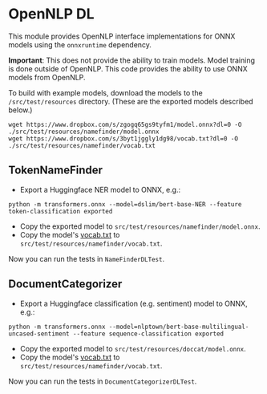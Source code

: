 # OpenNLP DL

This module provides OpenNLP interface implementations for ONNX models using the `onnxruntime` dependency.

**Important**: This does not provide the ability to train models. Model training is done outside of OpenNLP. This code provides the ability to use ONNX models from OpenNLP.

To build with example models, download the models to the `/src/test/resources` directory. (These are the exported models described below.)

```
wget https://www.dropbox.com/s/zgogq65gs9tyfm1/model.onnx?dl=0 -O ./src/test/resources/namefinder/model.onnx
wget https://www.dropbox.com/s/3byt1jggly1dg98/vocab.txt?dl=0 -O ./src/test/resources/namefinder/vocab.txt
```

## TokenNameFinder

* Export a Huggingface NER model to ONNX, e.g.:

```
python -m transformers.onnx --model=dslim/bert-base-NER --feature token-classification exported
```

* Copy the exported model to `src/test/resources/namefinder/model.onnx`.
* Copy the model's [vocab.txt](https://huggingface.co/dslim/bert-base-NER/tree/main) to `src/test/resources/namefinder/vocab.txt`.

Now you can run the tests in `NameFinderDLTest`.

## DocumentCategorizer

* Export a Huggingface classification (e.g. sentiment) model to ONNX, e.g.:

```
python -m transformers.onnx --model=nlptown/bert-base-multilingual-uncased-sentiment --feature sequence-classification exported
```

* Copy the exported model to `src/test/resources/doccat/model.onnx`.
* Copy the model's [vocab.txt](https://huggingface.co/nlptown/bert-base-multilingual-uncased-sentiment/tree/main) to `src/test/resources/namefinder/vocab.txt`.

Now you can run the tests in `DocumentCategorizerDLTest`.
